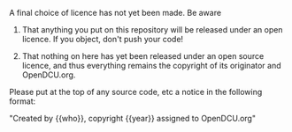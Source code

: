 A final choice of licence has not yet been made. Be aware

1. That anything you put on this repository will be released under an open licence. If you object, don't push your code!

2. That nothing on here has yet been released under an open source licence, and thus everything remains the copyright of its originator and OpenDCU.org.

Please put at the top of any source code, etc a notice in the following format:

"Created by {{who}}, copyright {{year}} assigned to OpenDCU.org"
